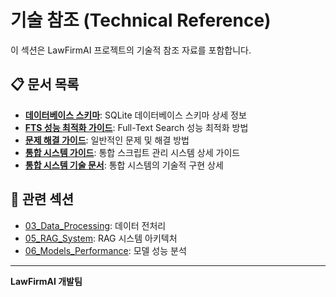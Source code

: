 # 기술 참조 (Technical Reference)

이 섹션은 LawFirmAI 프로젝트의 기술적 참조 자료를 포함합니다.

## 📋 문서 목록

- **[데이터베이스 스키마](database_schema.md)**: SQLite 데이터베이스 스키마 상세 정보
- **[FTS 성능 최적화 가이드](fts_performance_optimization_guide.md)**: Full-Text Search 성능 최적화 방법
- **[문제 해결 가이드](Troubleshooting_Guide.md)**: 일반적인 문제 및 해결 방법
- **[통합 시스템 가이드](../09_user_guide/Integrated_System_Guide.md)**: 통합 스크립트 관리 시스템 상세 가이드
- **[통합 시스템 기술 문서](Integrated_System_Technical_Doc.md)**: 통합 시스템의 기술적 구현 상세

## 🔗 관련 섹션

- [03_Data_Processing](../03_data_processing/README.md): 데이터 전처리
- [05_RAG_System](../05_rag_system/README.md): RAG 시스템 아키텍처
- [06_Models_Performance](../06_models_performance/README.md): 모델 성능 분석

---

**LawFirmAI 개발팀**
